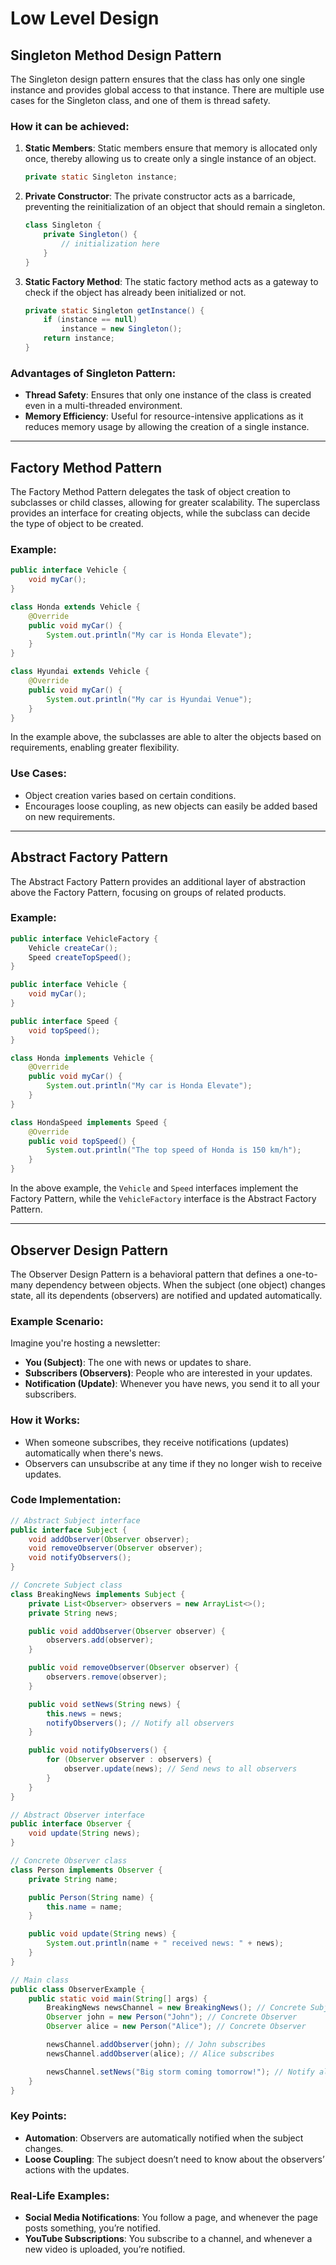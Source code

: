
# Low Level Design

## Singleton Method Design Pattern

The Singleton design pattern ensures that the class has only one single instance and provides global access to that instance. There are multiple use cases for the Singleton class, and one of them is thread safety.

### How it can be achieved:

1. **Static Members**: Static members ensure that memory is allocated only once, thereby allowing us to create only a single instance of an object.

   ```java
   private static Singleton instance;
   ```

2. **Private Constructor**: The private constructor acts as a barricade, preventing the reinitialization of an object that should remain a singleton.

   ```java
   class Singleton {
       private Singleton() {
           // initialization here
       }
   }
   ```

3. **Static Factory Method**: The static factory method acts as a gateway to check if the object has already been initialized or not.

   ```java
   private static Singleton getInstance() {
       if (instance == null)
           instance = new Singleton();
       return instance;
   }
   ```

### Advantages of Singleton Pattern:
- **Thread Safety**: Ensures that only one instance of the class is created even in a multi-threaded environment.
- **Memory Efficiency**: Useful for resource-intensive applications as it reduces memory usage by allowing the creation of a single instance.

---

## Factory Method Pattern

The Factory Method Pattern delegates the task of object creation to subclasses or child classes, allowing for greater scalability. The superclass provides an interface for creating objects, while the subclass can decide the type of object to be created.

### Example:

```java
public interface Vehicle {
    void myCar();
}

class Honda extends Vehicle {
    @Override
    public void myCar() {
        System.out.println("My car is Honda Elevate");
    }
}

class Hyundai extends Vehicle {
    @Override
    public void myCar() {
        System.out.println("My car is Hyundai Venue");
    }
}
```

In the example above, the subclasses are able to alter the objects based on requirements, enabling greater flexibility.

### Use Cases:
- Object creation varies based on certain conditions.
- Encourages loose coupling, as new objects can easily be added based on new requirements.

---

## Abstract Factory Pattern

The Abstract Factory Pattern provides an additional layer of abstraction above the Factory Pattern, focusing on groups of related products.

### Example:

```java
public interface VehicleFactory {
    Vehicle createCar();
    Speed createTopSpeed();
}

public interface Vehicle {
    void myCar();
}

public interface Speed {
    void topSpeed();
}

class Honda implements Vehicle {
    @Override
    public void myCar() {
        System.out.println("My car is Honda Elevate");
    }
}

class HondaSpeed implements Speed {
    @Override
    public void topSpeed() {
        System.out.println("The top speed of Honda is 150 km/h");
    }
}
```

In the above example, the `Vehicle` and `Speed` interfaces implement the Factory Pattern, while the `VehicleFactory` interface is the Abstract Factory Pattern.

---

## Observer Design Pattern

The Observer Design Pattern is a behavioral pattern that defines a one-to-many dependency between objects. When the subject (one object) changes state, all its dependents (observers) are notified and updated automatically.

### Example Scenario:
Imagine you're hosting a newsletter:
- **You (Subject)**: The one with news or updates to share.
- **Subscribers (Observers)**: People who are interested in your updates.
- **Notification (Update)**: Whenever you have news, you send it to all your subscribers.

### How it Works:
- When someone subscribes, they receive notifications (updates) automatically when there's news.
- Observers can unsubscribe at any time if they no longer wish to receive updates.

### Code Implementation:

```java
// Abstract Subject interface
public interface Subject {
    void addObserver(Observer observer);
    void removeObserver(Observer observer);
    void notifyObservers();
}

// Concrete Subject class
class BreakingNews implements Subject {
    private List<Observer> observers = new ArrayList<>();
    private String news;

    public void addObserver(Observer observer) {
        observers.add(observer);
    }

    public void removeObserver(Observer observer) {
        observers.remove(observer);
    }

    public void setNews(String news) {
        this.news = news;
        notifyObservers(); // Notify all observers
    }

    public void notifyObservers() {
        for (Observer observer : observers) {
            observer.update(news); // Send news to all observers
        }
    }
}

// Abstract Observer interface
public interface Observer {
    void update(String news);
}

// Concrete Observer class
class Person implements Observer {
    private String name;

    public Person(String name) {
        this.name = name;
    }

    public void update(String news) {
        System.out.println(name + " received news: " + news);
    }
}

// Main class
public class ObserverExample {
    public static void main(String[] args) {
        BreakingNews newsChannel = new BreakingNews(); // Concrete Subject
        Observer john = new Person("John"); // Concrete Observer
        Observer alice = new Person("Alice"); // Concrete Observer

        newsChannel.addObserver(john); // John subscribes
        newsChannel.addObserver(alice); // Alice subscribes

        newsChannel.setNews("Big storm coming tomorrow!"); // Notify all subscribers
    }
}
```

### Key Points:
- **Automation**: Observers are automatically notified when the subject changes.
- **Loose Coupling**: The subject doesn’t need to know about the observers’ actions with the updates.

### Real-Life Examples:
- **Social Media Notifications**: You follow a page, and whenever the page posts something, you’re notified.
- **YouTube Subscriptions**: You subscribe to a channel, and whenever a new video is uploaded, you’re notified.
